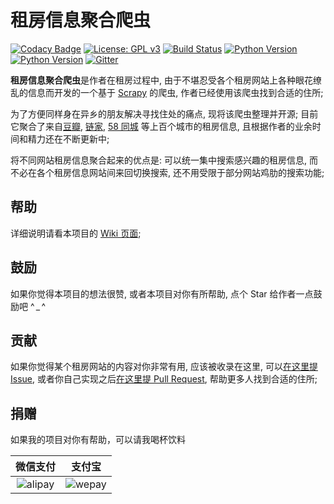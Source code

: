 # 租房信息聚合爬虫

[![Codacy Badge](https://api.codacy.com/project/badge/Grade/ff42798a35db47459892ab5c754304f8)](https://app.codacy.com/app/kezhenxu94/house-renting?utm_source=github.com&utm_medium=referral&utm_content=kezhenxu94/house-renting&utm_campaign=Badge_Grade_Settings)
[![License: GPL v3](https://img.shields.io/badge/License-GPL%20v3-blue.svg)](https://www.gnu.org/licenses/gpl-3.0)
[![Build Status](https://travis-ci.org/kezhenxu94/house-renting.svg?branch=master)](https://travis-ci.org/kezhenxu94/house-renting)
[![Python Version](https://img.shields.io/badge/Python-2.7-green.svg)](https://www.python.org/downloads/release/python-2715/)
[![Python Version](https://img.shields.io/badge/Python-3.6-green.svg)](https://www.python.org/downloads/release/python-365/)
[![Gitter](https://img.shields.io/gitter/room/kezhenxu94/house-renting.svg)](https://gitter.im/house-renting/Lobby/)

**租房信息聚合爬虫**是作者在租房过程中, 由于不堪忍受各个租房网站上各种眼花缭乱的信息而开发的一个基于 [Scrapy](https://scrapy.org) 的爬虫, 作者已经使用该爬虫找到合适的住所; 

为了方便同样身在异乡的朋友解决寻找住处的痛点, 现将该爬虫整理并开源; 目前它聚合了来自[豆瓣](https://www.douban.com), [链家](https://lianjia.com), [58 同城](http://58.com) 等上百个城市的租房信息, 且根据作者的业余时间和精力还在不断更新中; 

将不同网站租房信息聚合起来的优点是: 可以统一集中搜索感兴趣的租房信息, 而不必在各个租房信息网站间来回切换搜索, 还不用受限于部分网站鸡肋的搜索功能;

## 帮助

详细说明请看本项目的 [Wiki 页面](https://github.com/kezhenxu94/house-renting/wiki);

## 鼓励

如果你觉得本项目的想法很赞, 或者本项目对你有所帮助, 点个 Star 给作者一点鼓励吧 ^ _ ^

## 贡献

如果你觉得某个租房网站的内容对你非常有用, 应该被收录在这里, 可以[在这里提 Issue](https://github.com/kezhenxu94/house-renting/issues), 或者你自己实现之后[在这里提 Pull Request](https://github.com/kezhenxu94/house-renting/pulls), 帮助更多人找到合适的住所;

## 捐赠

如果我的项目对你有帮助，可以请我喝杯饮料

|  微信支付 |  支付宝  |
| :------: | :------: |
| ![alipay](https://user-images.githubusercontent.com/15965696/48297850-c6970180-e4ec-11e8-96cb-9b3adcdd0b66.jpg) | ![wepay](https://user-images.githubusercontent.com/15965696/48297851-ca2a8880-e4ec-11e8-9e7d-426bbbbb9a78.png) |
